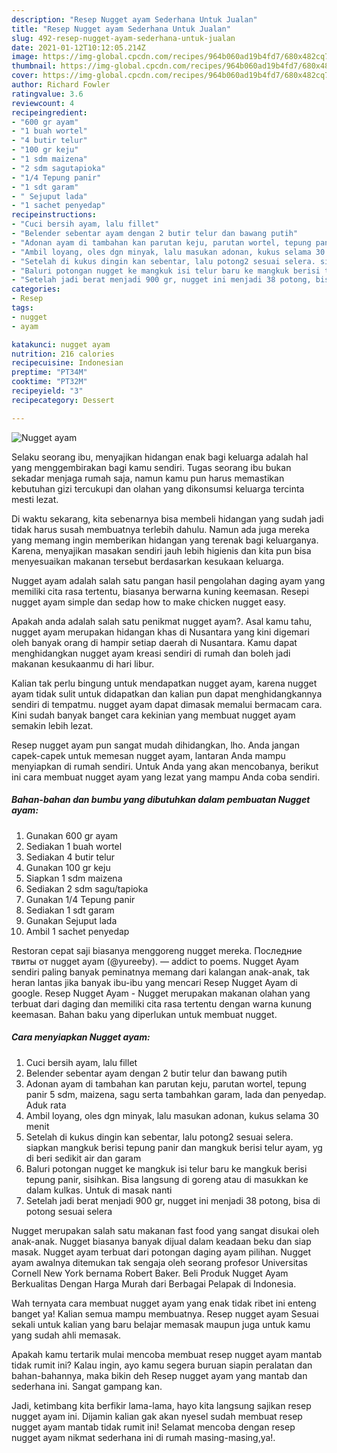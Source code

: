 ```yaml
---
description: "Resep Nugget ayam Sederhana Untuk Jualan"
title: "Resep Nugget ayam Sederhana Untuk Jualan"
slug: 492-resep-nugget-ayam-sederhana-untuk-jualan
date: 2021-01-12T10:12:05.214Z
image: https://img-global.cpcdn.com/recipes/964b060ad19b4fd7/680x482cq70/nugget-ayam-foto-resep-utama.jpg
thumbnail: https://img-global.cpcdn.com/recipes/964b060ad19b4fd7/680x482cq70/nugget-ayam-foto-resep-utama.jpg
cover: https://img-global.cpcdn.com/recipes/964b060ad19b4fd7/680x482cq70/nugget-ayam-foto-resep-utama.jpg
author: Richard Fowler
ratingvalue: 3.6
reviewcount: 4
recipeingredient:
- "600 gr ayam"
- "1 buah wortel"
- "4 butir telur"
- "100 gr keju"
- "1 sdm maizena"
- "2 sdm sagutapioka"
- "1/4 Tepung panir"
- "1 sdt garam"
- " Sejuput lada"
- "1 sachet penyedap"
recipeinstructions:
- "Cuci bersih ayam, lalu fillet"
- "Belender sebentar ayam dengan 2 butir telur dan bawang putih"
- "Adonan ayam di tambahan kan parutan keju, parutan wortel, tepung panir 5 sdm, maizena, sagu serta tambahkan garam, lada dan penyedap. Aduk rata"
- "Ambil loyang, oles dgn minyak, lalu masukan adonan, kukus selama 30 menit"
- "Setelah di kukus dingin kan sebentar, lalu potong2 sesuai selera. siapkan mangkuk berisi tepung panir dan mangkuk berisi telur ayam, yg di beri sedikit air dan garam"
- "Baluri potongan nugget ke mangkuk isi telur baru ke mangkuk berisi tepung panir, sisihkan. Bisa langsung di goreng atau di masukkan ke dalam kulkas. Untuk di masak nanti"
- "Setelah jadi berat menjadi 900 gr, nugget ini menjadi 38 potong, bisa di potong sesuai selera"
categories:
- Resep
tags:
- nugget
- ayam

katakunci: nugget ayam 
nutrition: 216 calories
recipecuisine: Indonesian
preptime: "PT34M"
cooktime: "PT32M"
recipeyield: "3"
recipecategory: Dessert

---
```



![Nugget ayam](https://img-global.cpcdn.com/recipes/964b060ad19b4fd7/680x482cq70/nugget-ayam-foto-resep-utama.jpg)

Selaku seorang ibu, menyajikan hidangan enak bagi keluarga adalah hal yang menggembirakan bagi kamu sendiri. Tugas seorang ibu bukan sekadar menjaga rumah saja, namun kamu pun harus memastikan kebutuhan gizi tercukupi dan olahan yang dikonsumsi keluarga tercinta mesti lezat.

Di waktu  sekarang, kita sebenarnya bisa membeli hidangan yang sudah jadi tidak harus susah membuatnya terlebih dahulu. Namun ada juga mereka yang memang ingin memberikan hidangan yang terenak bagi keluarganya. Karena, menyajikan masakan sendiri jauh lebih higienis dan kita pun bisa menyesuaikan makanan tersebut berdasarkan kesukaan keluarga. 

Nugget ayam adalah salah satu pangan hasil pengolahan daging ayam yang memiliki cita rasa tertentu, biasanya berwarna kuning keemasan. Resepi nugget ayam simple dan sedap how to make chicken nugget easy.

Apakah anda adalah salah satu penikmat nugget ayam?. Asal kamu tahu, nugget ayam merupakan hidangan khas di Nusantara yang kini digemari oleh banyak orang di hampir setiap daerah di Nusantara. Kamu dapat menghidangkan nugget ayam kreasi sendiri di rumah dan boleh jadi makanan kesukaanmu di hari libur.

Kalian tak perlu bingung untuk mendapatkan nugget ayam, karena nugget ayam tidak sulit untuk didapatkan dan kalian pun dapat menghidangkannya sendiri di tempatmu. nugget ayam dapat dimasak memalui bermacam cara. Kini sudah banyak banget cara kekinian yang membuat nugget ayam semakin lebih lezat.

Resep nugget ayam pun sangat mudah dihidangkan, lho. Anda jangan capek-capek untuk memesan nugget ayam, lantaran Anda mampu menyiapkan di rumah sendiri. Untuk Anda yang akan mencobanya, berikut ini cara membuat nugget ayam yang lezat yang mampu Anda coba sendiri.

<!--inarticleads1-->

##### Bahan-bahan dan bumbu yang dibutuhkan dalam pembuatan Nugget ayam:

1. Gunakan 600 gr ayam
1. Sediakan 1 buah wortel
1. Sediakan 4 butir telur
1. Gunakan 100 gr keju
1. Siapkan 1 sdm maizena
1. Sediakan 2 sdm sagu/tapioka
1. Gunakan 1/4 Tepung panir
1. Sediakan 1 sdt garam
1. Gunakan  Sejuput lada
1. Ambil 1 sachet penyedap


Restoran cepat saji biasanya menggoreng nugget mereka. Последние твиты от nugget ayam (@yureeby). — addict to poems. Nugget Ayam sendiri paling banyak peminatnya memang dari kalangan anak-anak, tak heran lantas jika banyak ibu-ibu yang mencari Resep Nugget Ayam di google. Resep Nugget Ayam - Nugget merupakan makanan olahan yang terbuat dari daging dan memiliki cita rasa tertentu dengan warna kunung keemasan. Bahan baku yang diperlukan untuk membuat nugget. 

<!--inarticleads2-->

##### Cara menyiapkan Nugget ayam:

1. Cuci bersih ayam, lalu fillet
1. Belender sebentar ayam dengan 2 butir telur dan bawang putih
1. Adonan ayam di tambahan kan parutan keju, parutan wortel, tepung panir 5 sdm, maizena, sagu serta tambahkan garam, lada dan penyedap. Aduk rata
1. Ambil loyang, oles dgn minyak, lalu masukan adonan, kukus selama 30 menit
1. Setelah di kukus dingin kan sebentar, lalu potong2 sesuai selera. siapkan mangkuk berisi tepung panir dan mangkuk berisi telur ayam, yg di beri sedikit air dan garam
1. Baluri potongan nugget ke mangkuk isi telur baru ke mangkuk berisi tepung panir, sisihkan. Bisa langsung di goreng atau di masukkan ke dalam kulkas. Untuk di masak nanti
1. Setelah jadi berat menjadi 900 gr, nugget ini menjadi 38 potong, bisa di potong sesuai selera


Nugget merupakan salah satu makanan fast food yang sangat disukai oleh anak-anak. Nugget biasanya banyak dijual dalam keadaan beku dan siap masak. Nugget ayam terbuat dari potongan daging ayam pilihan. Nugget ayam awalnya ditemukan tak sengaja oleh seorang profesor Universitas Cornell New York bernama Robert Baker. Beli Produk Nugget Ayam Berkualitas Dengan Harga Murah dari Berbagai Pelapak di Indonesia. 

Wah ternyata cara membuat nugget ayam yang enak tidak ribet ini enteng banget ya! Kalian semua mampu membuatnya. Resep nugget ayam Sesuai sekali untuk kalian yang baru belajar memasak maupun juga untuk kamu yang sudah ahli memasak.

Apakah kamu tertarik mulai mencoba membuat resep nugget ayam mantab tidak rumit ini? Kalau ingin, ayo kamu segera buruan siapin peralatan dan bahan-bahannya, maka bikin deh Resep nugget ayam yang mantab dan sederhana ini. Sangat gampang kan. 

Jadi, ketimbang kita berfikir lama-lama, hayo kita langsung sajikan resep nugget ayam ini. Dijamin kalian gak akan nyesel sudah membuat resep nugget ayam mantab tidak rumit ini! Selamat mencoba dengan resep nugget ayam nikmat sederhana ini di rumah masing-masing,ya!.

